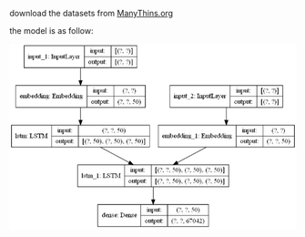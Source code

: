 download the datasets from [ManyThins.org](http://www.manythings.org/anki/)

the model is as follow:

![](model_train.png)
